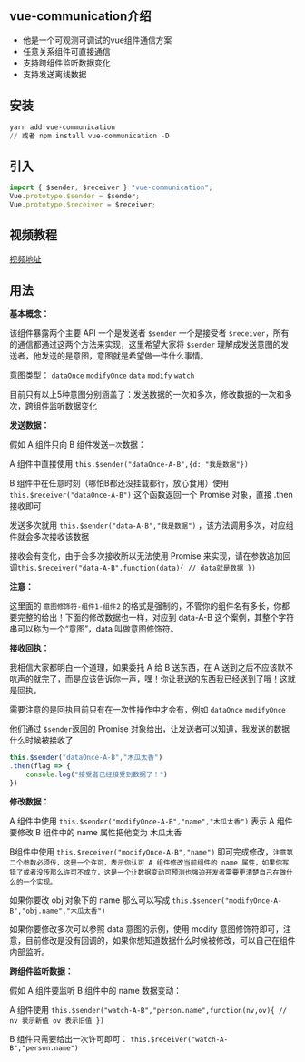 ## vue-communication介绍

* 他是一个可观测可调试的vue组件通信方案
* 任意关系组件可直接通信
* 支持跨组件监听数据变化
* 支持发送离线数据

## 安装

```powershell
yarn add vue-communication
// 或者 npm install vue-communication -D
```

## 引入

```javascript
import { $sender, $receiver } "vue-communication";
Vue.prototype.$sender = $sender;
Vue.prototype.$receiver = $receiver;
```

## 视频教程

[视频地址](https://www.bilibili.com/video/BV1sD4y1d7mD/)

## 用法

**基本概念：**

该组件暴露两个主要 API 一个是发送者 `$sender` 一个是接受者 `$receiver`，所有的通信都通过这两个方法来实现，这里希望大家将 `$sender` 理解成发送意图的发送者，他发送的是意图，意图就是希望做一件什么事情。

意图类型： `dataOnce` `modifyOnce` `data` `modify` `watch`

目前只有以上5种意图分别涵盖了：发送数据的一次和多次，修改数据的一次和多次，跨组件监听数据变化

**发送数据：**

假如 A 组件只向 B 组件发送`一次`数据：

A 组件中直接使用 `this.$sender("dataOnce-A-B",{d: "我是数据"})`

B 组件中在任意时刻（哪怕B都还没挂载都行，放心食用）使用`this.$receiver("dataOnce-A-B")` 这个函数返回一个 Promise 对象，直接 .then 接收即可

发送多次就用 `this.$sender("data-A-B","我是数据")` ，该方法调用多次，对应组件就会多次接收该数据

接收会有变化，由于会多次接收所以无法使用 Promise 来实现，请在参数追加回调`this.$receiver("data-A-B",function(data){ // data就是数据 })`

**注意：**

这里面的 `意图修饰符-组件1-组件2` 的格式是强制的，不管你的组件名有多长，你都要完整的给出！下面的修改数据也一样，对应到 data-A-B 这个案例，其整个字符串可以称为一个“意图”，data 叫做意图修饰符。

**接收回执：**

我相信大家都明白一个道理，如果委托 A 给 B 送东西，在 A 送到之后不应该默不吭声的就完了，而是应该告诉你一声，嘿！你让我送的东西我已经送到了哦！这就是回执。

需要注意的是回执目前只有在一次性操作中才会有，例如 `dataOnce` `modifyOnce`

他们通过 `$sender`返回的 Promise 对象给出，让发送者可以知道，我发送的数据什么时候被接收了

```javascript
this.$sender("dataOnce-A-B","木瓜太香")
.then(flag => {
    console.log("接受者已经接受到数据了！")
})
```



**修改数据：**

A 组件中使用 `this.$sender("modifyOnce-A-B","name","木瓜太香")` 表示 A 组件要修改 B 组件中的 name 属性把他变为 木瓜太香

B组件中使用 `this.$receiver("modifyOnce-A-B","name")` 即可完成修改，`注意第二个参数必须传，这是一个许可，表示你认可 A 组件修改当前组件的 name 属性，如果你写错了或者没传那么许可不成立，这是一个让数据变动可预测也强迫开发者需要更清楚自己在做什么的一个实现。`

如果你要改 obj 对象下的 name 那么可以写成 `this.$sender("modifyOnce-A-B","obj.name","木瓜太香")`

如果你要修改多次可以参照 data 意图的示例，使用 modify 意图修饰符即可，注意，目前修改是没有回调的，如果你想知道数据什么时候被修改，可以自己在组件内部监听。

**跨组件监听数据：**

假如 A 组件要监听 B 组件中的 name 数据变动：

A 组件使用 `this.$sender("watch-A-B","person.name",function(nv,ov){ // nv 表示新值 ov 表示旧值 })`

B 组件只需要给出一次许可即可： `this.$receiver("watch-A-B","person.name")`